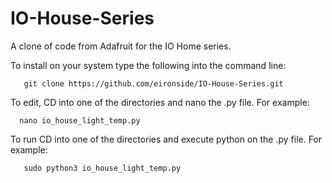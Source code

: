 # IO-House-Series
A clone of code from Adafruit for the IO Home series.  

To install on your system type the following into the command line:

       git clone https://github.com/eironside/IO-House-Series.git

To edit, CD into one of the directories and nano the .py file. For example:

      nano io_house_light_temp.py

To run CD into one of the directories and execute python on the .py file. For example: 

       sudo python3 io_house_light_temp.py
